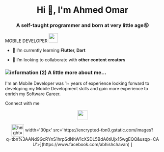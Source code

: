 <h1 align="center">Hi 👋, I'm Ahmed Omar</h1>
<h3 align="center">A self-taught programmer and born at very little age😜</h3>
<p> MOBILE DEVELOPER </a><img src="https://media.giphy.com/media/WUlplcMpOCEmTGBtBW/giphy.gif" width="30"> 


- 🌱 I’m currently learning **Flutter, Dart**

- 👯 I’m looking to collaborate with **other content creators**

### ![information (2)](https://user-images.githubusercontent.com/41602889/146625378-ef93b978-e468-4ce1-a1eb-ac1ba7aa3aa0.png) A little more about me...  

I'm an Mobile Developer was 1+ years of experience looking forward to developing my Mobile
Development skills and gain more experience to enrich my Software Career.

 Connect with me
<p align="center"> 
<a href=https://www.instagram.com/ahmedomar_3/ target="_blank" rel="noreferrer"><img src="https://raw.githubusercontent.com/danielcranney/readme-generator/main/public/icons/socials/instagram.svg" width="32" height="32" /></a>
  <p align="center">
<a href=https://www.linkedin.com/in/ahmed-omar-96a666207/ target="blank"><img align="center" src="https://raw.githubusercontent.com/rahuldkjain/github-profile-readme-generator/master/src/images/icons/Social/linked-in-alt.svg" alt=" height="30" width="40" /></a>
 width='30px' src='https://encrypted-tbn0.gstatic.com/images?q=tbn%3AANd9GcRYnS1hrpSdNhW1cXSDL5BdA6tiUjx15wgEQQ&usqp=CAU'>](https://www.facebook.com/abhishchavan) [<img width='30px' src='https://lh3.googleusercontent.com/8Vw-

   🔵 Mobile Development ء
 
<p align="center">
  &emsp;
    <a href="https://flutter.dev"><img alt="Flutter" src="https://img.shields.io/badge/Flutter%20-%23F05033.svg?style=plastic&logo=flutter&logoColor=white"></a>
  &emsp;
    <a href="https://dart.dev"><img alt="Dart" src="https://img.shields.io/badge/dart-%23181717.svg?style=plastic&logo=dart&logoColor=white"></a>
 
  &emsp;
</p>

   🔵 IDEs
 
<p align="center">
  &emsp;
    <a href="#"><img alt="Visual Studio Code" src="https://img.shields.io/badge/Visual%20Studio%20Code-0078d7.svg?style=plastic&logo=visual-studio-code&logoColor=white"></a>
  &emsp;
    <a href="#"><img alt="Android Studio" src="https://img.shields.io/badge/Andriod%20Studio-0078d7.svg?&style=plastic&logo=android&studioColor=white" /></a>
  &emsp;
 </p>
  

